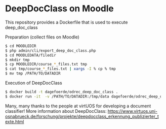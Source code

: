 # DeepDocClass on Moodle

This repository provides a Dockerfile that is used to execute deep_doc_class

Preparation (collect files on Moodle)
```bash
$ cd MOODLEDIR
$ php admin/cli/export_deep_doc_class.php
$ cd MOODLEDATA/filedir
$ mkdir tmp
$ cp MOODLEDIR/course_*_files.txt tmp
$ cat tmp/course_*_files.txt | xargs -I % cp % tmp
$ mv tmp /PATH/TO/DATADIR
```

Execution of DeepDocClass
```bash
$ docker build -t dagefoerde/odrec_deep_doc_class .
$ docker run -it  -v /PATH/TO/DATADIR:/tmp/data dagefoerde/odrec_deep_doc_class:latest /bin/bash 
```

Many, many thanks to the people at virtUOS for developing a document classifier!
More information about DeepDocClass: 
https://www.virtuos.uni-osnabrueck.de/forschung/projekte/deepdocclass_erkennung_publizierter_texte.html

